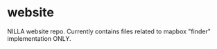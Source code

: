 # website
NILLA website repo. Currently contains files related to mapbox "finder" implementation ONLY. 
